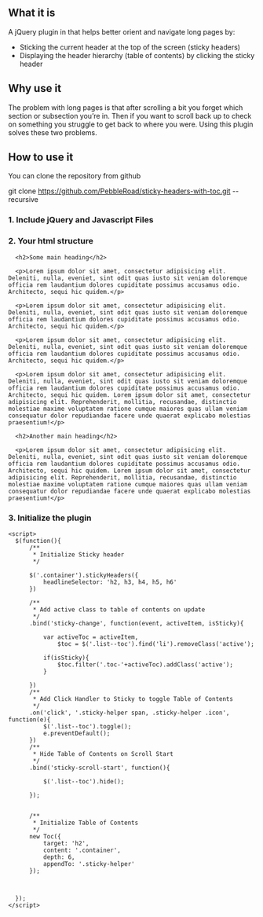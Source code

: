 ## What it is

A jQuery plugin in that helps better orient and navigate long pages by:

* Sticking the current header at the top of the screen (sticky headers)
* Displaying the header hierarchy (table of contents) by clicking the sticky header

## Why use it

The problem with long pages is that after scrolling a bit you forget which section or subsection you’re in. Then if you want to scroll back up to check on something you struggle to get back to where you were. Using this plugin solves these two problems.

## How to use it

You can clone the repository from github

  git clone https://github.com/PebbleRoad/sticky-headers-with-toc.git --recursive

### 1. Include jQuery and Javascript Files

  <script src="//ajax.googleapis.com/ajax/libs/jquery/1.10.2/jquery.min.js"></script>
  <script src="stickyHeaders/jquery.stickyHeaders.js"></script>
  <script src="javascript-table-of-contents/toc.js"></script>

### 2. Your html structure


  <div class="container">

      <h2>Some main heading</h2>

      <p>Lorem ipsum dolor sit amet, consectetur adipisicing elit. Deleniti, nulla, eveniet, sint odit quas iusto sit veniam doloremque officia rem laudantium dolores cupiditate possimus accusamus odio. Architecto, sequi hic quidem.</p>

      <p>Lorem ipsum dolor sit amet, consectetur adipisicing elit. Deleniti, nulla, eveniet, sint odit quas iusto sit veniam doloremque officia rem laudantium dolores cupiditate possimus accusamus odio. Architecto, sequi hic quidem.</p>

      <p>Lorem ipsum dolor sit amet, consectetur adipisicing elit. Deleniti, nulla, eveniet, sint odit quas iusto sit veniam doloremque officia rem laudantium dolores cupiditate possimus accusamus odio. Architecto, sequi hic quidem.</p>

      <p>Lorem ipsum dolor sit amet, consectetur adipisicing elit. Deleniti, nulla, eveniet, sint odit quas iusto sit veniam doloremque officia rem laudantium dolores cupiditate possimus accusamus odio. Architecto, sequi hic quidem. Lorem ipsum dolor sit amet, consectetur adipisicing elit. Reprehenderit, mollitia, recusandae, distinctio molestiae maxime voluptatem ratione cumque maiores quas ullam veniam consequatur dolor repudiandae facere unde quaerat explicabo molestias praesentium!</p>

      <h2>Another main heading</h2>

      <p>Lorem ipsum dolor sit amet, consectetur adipisicing elit. Deleniti, nulla, eveniet, sint odit quas iusto sit veniam doloremque officia rem laudantium dolores cupiditate possimus accusamus odio. Architecto, sequi hic quidem. Lorem ipsum dolor sit amet, consectetur adipisicing elit. Reprehenderit, mollitia, recusandae, distinctio molestiae maxime voluptatem ratione cumque maiores quas ullam veniam consequatur dolor repudiandae facere unde quaerat explicabo molestias praesentium!</p>
  </div>



### 3. Initialize the plugin


    <script>
      $(function(){
          /**
           * Initialize Sticky header
           */

          $('.container').stickyHeaders({
              headlineSelector: 'h2, h3, h4, h5, h6'                    
          })

          /**
           * Add active class to table of contents on update
           */
          .bind('sticky-change', function(event, activeItem, isSticky){

              var activeToc = activeItem,
                  $toc = $('.list--toc').find('li').removeClass('active');

              if(isSticky){
                  $toc.filter('.toc-'+activeToc).addClass('active');
              }
              
          })
          /**
           * Add Click Handler to Sticky to toggle Table of Contents
           */
          .on('click', '.sticky-helper span, .sticky-helper .icon', function(e){
              $('.list--toc').toggle();
              e.preventDefault();
          })
          /**
           * Hide Table of Contents on Scroll Start                 
           */
          .bind('sticky-scroll-start', function(){

              $('.list--toc').hide();

          });


          /**
           * Initialize Table of Contents                 
           */
          new Toc({
              target: 'h2',
              content: '.container',
              depth: 6,
              appendTo: '.sticky-helper'
          });



      });
    </script>